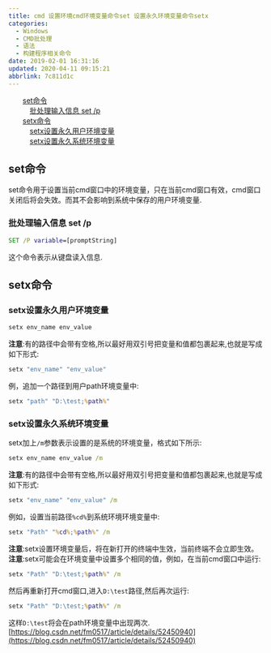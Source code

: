 ```yaml
---
title: cmd 设置环境cmd环境变量命令set 设置永久环境变量命令setx
categories: 
  - Windows
  - CMD批处理
  - 语法
  - 构建程序相关命令
date: 2019-02-01 16:31:16
updated: 2020-04-11 09:15:21
abbrlink: 7c811d1c
---
```

<div id='my_toc'><a href="/blog/7c811d1c/#set命令" class="header_2">set命令</a>&nbsp;<br><a href="/blog/7c811d1c/#批处理输入信息-set/p" class="header_3">批处理输入信息 set /p</a>&nbsp;<br><a href="/blog/7c811d1c/#setx命令" class="header_2">setx命令</a>&nbsp;<br><a href="/blog/7c811d1c/#setx设置永久用户环境变量" class="header_3">setx设置永久用户环境变量</a>&nbsp;<br><a href="/blog/7c811d1c/#setx设置永久系统环境变量" class="header_3">setx设置永久系统环境变量</a>&nbsp;<br></div>
<style>.header_1{margin-left: 1em;}.header_2{margin-left: 2em;}.header_3{margin-left: 3em;}.header_4{margin-left: 4em;}.header_5{margin-left: 5em;}.header_6{margin-left: 6em;}</style>
<!--more-->
<script>if (navigator.platform.search('arm')==-1){document.getElementById('my_toc').style.display = 'none';}var e,p = document.getElementsByTagName('p');while (p.length>0) {e = p[0];e.parentElement.removeChild(e);}</script>

<!--end-->
## set命令 ##
set命令用于设置当前cmd窗口中的环境变量，只在当前cmd窗口有效，cmd窗口关闭后将会失效。而其不会影响到系统中保存的用户环境变量.
### 批处理输入信息 set /p ###
```cmd
SET /P variable=[promptString]
```
这个命令表示从键盘读入信息.
## setx命令 ##
### setx设置永久用户环境变量 ###
```cmd
setx env_name env_value
```
**注意**:有的路径中会带有空格,所以最好用双引号把变量和值都包裹起来,也就是写成如下形式:
```cmd
setx "env_name" "env_value"
```
例，追加一个路径到用户path环境变量中:
```cmd
setx "path" "D:\test;%path%"
```
### setx设置永久系统环境变量 ###
setx加上`/m`参数表示设置的是系统的环境变量，格式如下所示:
```cmd
setx env_name env_value /m
```
**注意**:有的路径中会带有空格,所以最好用双引号把变量和值都包裹起来,也就是写成如下形式:
```cmd
setx "env_name" "env_value" /m
```
例如，设置当前路径`%cd%`到系统环境环境变量中:
```cmd
setx "Path" "%cd%;%path%" /m
```
**注意**:setx设置环境变量后，将在新打开的终端中生效，当前终端不会立即生效。
**注意**:setx可能会在环境变量中设置多个相同的值，例如，在当前cmd窗口中运行:
```cmd
setx "Path" "D:\test;%path%" /m
```
然后再重新打开cmd窗口,进入`D:\test`路径,然后再次运行:
```cmd
setx "Path" "D:\test;%path%" /m
```
这样`D:\test`将会在path环境变量中出现两次.
[https://blog.csdn.net/fm0517/article/details/52450940](https://blog.csdn.net/fm0517/article/details/52450940)

